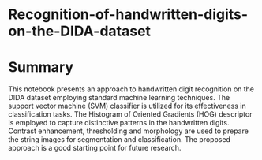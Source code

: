 # Recognition-of-handwritten-digits-on-the-DIDA-dataset

# Summary
This notebook presents an approach to handwritten digit recognition on the DIDA dataset employing standard machine learning techniques. The support vector machine (SVM) classifier is utilized for its effectiveness in classification tasks. The Histogram of Oriented Gradients (HOG) descriptor is employed to capture distinctive patterns in the handwritten digits. Contrast enhancement, thresholding and morphology are used to prepare the string images for segmentation and classification. The proposed approach is a good starting point for future research.
